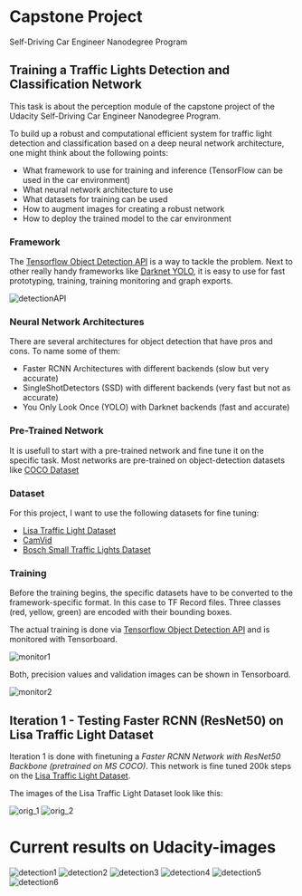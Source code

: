 # Capstone Project
Self-Driving Car Engineer Nanodegree Program

[//]: # (Image References)
[image1]: ./imgs/training_trafficlight_sg/training_monitoring.png "moni1"
[image2]: ./imgs/training_trafficlight_sg/training_monitoring2.png "moni2"

[image3]: ./imgs/training_trafficlight_sg/detection1.jpg "detect1"
[image4]: ./imgs/training_trafficlight_sg/detection1b.jpg "detect2"
[image5]: ./imgs/training_trafficlight_sg/detection1c.jpg "detect3"
[image6]: ./imgs/training_trafficlight_sg/detection2.jpg "detect4"
[image7]: ./imgs/training_trafficlight_sg/detection2b.jpg "detect5"
[image8]: ./imgs/training_trafficlight_sg/detection3.jpg "detect6"

[image9]: ./imgs/training_trafficlight_sg/daySequence1.jpg "orig_modality1"
[image10]: ./imgs/training_trafficlight_sg/daySequence1b.jpg "orig_modality2"

[image11]: https://github.com/tensorflow/models/blob/master/research/object_detection/g3doc/img/kites_detections_output.jpg "tensorflow_object"


## Training a Traffic Lights Detection and Classification Network

This task is about the perception module of the capstone project of the Udacity Self-Driving Car Engineer Nanodegree Program.

To build up a robust and computational efficient system for traffic light detection and classification based on a deep neural network architecture, one might think about the following points:

- What framework to use for training and inference (TensorFlow can be used in the car environment)
- What neural network architecture to use
- What datasets for training can be used
- How to augment images for creating a robust network
- How to deploy the trained model to the car environment


### Framework

The [Tensorflow Object Detection API](https://github.com/tensorflow/models/tree/master/research/object_detection) is a way to tackle the problem. Next to other really handy frameworks like [Darknet YOLO](https://pjreddie.com/darknet/yolo/), it is easy to use for fast prototyping, training, training monitoring and graph exports.

![detectionAPI][image11]

### Neural Network Architectures

There are several architectures for object detection that have pros and cons. To name some of them:

- Faster RCNN Architectures with different backends (slow but very accurate)
- SingleShotDetectors (SSD) with different backends (very fast but not as accurate)
- You Only Look Once (YOLO) with Darknet backends (fast and accurate)


### Pre-Trained Network

It is usefull to start with a pre-trained network and fine tune it on the specific task. Most networks are pre-trained on object-detection datasets like [COCO Dataset](http://cocodataset.org/#home) 


### Dataset

For this project, I want to use the following datasets for fine tuning:
- [Lisa Traffic Light Dataset](https://www.kaggle.com/mbornoe/lisa-traffic-light-dataset/home)
- [CamVid](http://mi.eng.cam.ac.uk/research/projects/VideoRec/CamVid/)
- [Bosch Small Traffic Lights Dataset](https://hci.iwr.uni-heidelberg.de/node/6132)


### Training

Before the training begins, the specific datasets have to be converted to the framework-specific format. In this case to TF Record files. Three classes (red, yellow, green) are encoded with their bounding boxes.

The actual training is done via [Tensorflow Object Detection API](https://github.com/tensorflow/models/tree/master/research/object_detection) and is monitored with Tensorboard.

![monitor1][image1]

Both, precision values and validation images can be shown in Tensorboard.

![monitor2][image2]




## Iteration 1 - Testing Faster RCNN (ResNet50) on Lisa Traffic Light Dataset

Iteration 1 is done with finetuning a *Faster RCNN Network with ResNet50 Backbone (pretrained on MS COCO)*. This network is fine tuned 200k steps on the [Lisa Traffic Light Dataset](https://www.kaggle.com/mbornoe/lisa-traffic-light-dataset/home).

The images of the Lisa Traffic Light Dataset look like this:

![orig_1][image9]
![orig_2][image10]


# Current results on Udacity-images

![detection1][image3]
![detection2][image4]
![detection3][image5]
![detection4][image6]
![detection5][image7]
![detection6][image8]




